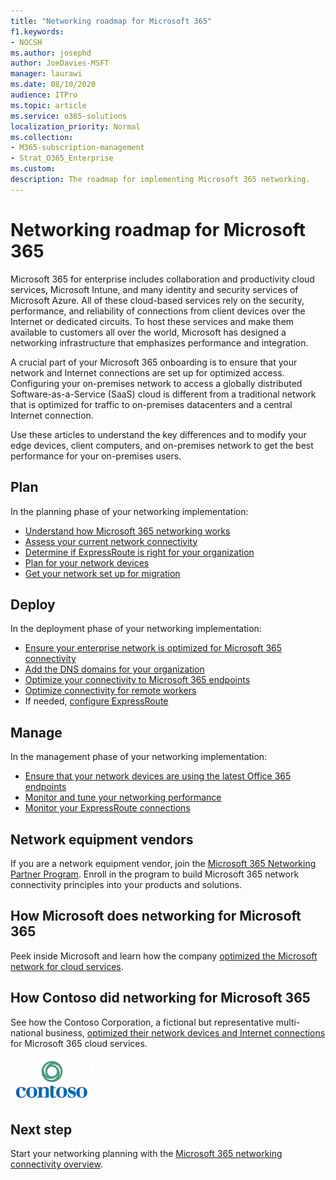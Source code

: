 ```yaml
---
title: "Networking roadmap for Microsoft 365"
f1.keywords:
- NOCSH
ms.author: josephd
author: JoeDavies-MSFT
manager: laurawi
ms.date: 08/10/2020
audience: ITPro
ms.topic: article
ms.service: o365-solutions
localization_priority: Normal
ms.collection: 
- M365-subscription-management
- Strat_O365_Enterprise
ms.custom:
description: The roadmap for implementing Microsoft 365 networking.
---
```


# Networking roadmap for Microsoft 365

Microsoft 365 for enterprise includes collaboration and productivity cloud services, Microsoft Intune, and many identity and security services of Microsoft Azure. All of these cloud-based services rely on the security, performance, and reliability of connections from client devices over the Internet or dedicated circuits. To host these services and make them available to customers all over the world, Microsoft has designed a networking infrastructure that emphasizes performance and integration. 

A crucial part of your Microsoft 365 onboarding is to ensure that your network and Internet connections are set up for optimized access. Configuring your on-premises network to access a globally distributed Software-as-a-Service (SaaS) cloud is different from a traditional network that is optimized for traffic to on-premises datacenters and a central Internet connection. 

Use these articles to understand the key differences and to modify your edge devices, client computers, and on-premises network to get the best performance for your on-premises users.

## Plan

In the planning phase of your networking implementation:

- [Understand how Microsoft 365 networking works](microsoft-365-networking-overview.md)
- [Assess your current network connectivity](assessing-network-connectivity.md)
- [Determine if ExpressRoute is right for your organization](network-planning-with-expressroute.md)
- [Plan for your network devices](plan-for-network-devices.md)
- [Get your network set up for migration](network-and-migration-planning.md)

## Deploy

In the deployment phase of your networking implementation:

- [Ensure your enterprise network is optimized for Microsoft 365 connectivity](set-up-network-for-microsoft-365.md)
- [Add the DNS domains for your organization](https://docs.microsoft.com/microsoft-365/admin/setup/add-domain)
- [Optimize your connectivity to Microsoft 365 endpoints](microsoft-365-ip-web-service.md)
- [Optimize connectivity for remote workers](microsoft-365-vpn-split-tunnel.md)
- If needed, [configure ExpressRoute](azure-expressroute.md)

## Manage

In the management phase of your networking implementation:

- [Ensure that your network devices are using the latest Office 365 endpoints](microsoft-365-endpoints.md)
- [Monitor and tune your networking performance](network-planning-and-performance.md)
- [Monitor your ExpressRoute connections](managing-expressroute-for-connectivity.md)

## Network equipment vendors

If you are a network equipment vendor, join the [Microsoft 365 Networking Partner Program](microsoft-365-networking-partner-program.md). Enroll in the program to build Microsoft 365 network connectivity principles into your products and solutions. 

## How Microsoft does networking for Microsoft 365

Peek inside Microsoft and learn how the company [optimized the Microsoft network for cloud services](https://www.microsoft.com/itshowcase/deploying-and-managing-microsoft-365#primaryR4).

## How Contoso did networking for Microsoft 365

See how the Contoso Corporation, a fictional but representative multi-national business, [optimized their network devices and Internet connections](contoso-networking.md) for Microsoft 365 cloud services.

![The Contoso Corporation](../media/contoso-overview/contoso-icon.png)

## Next step

Start your networking planning with the [Microsoft 365 networking connectivity overview](microsoft-365-networking-overview.md).
